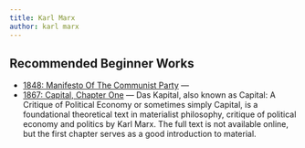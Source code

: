 ```yaml
---
title: Karl Marx
author: karl marx
---
```


## Recommended Beginner Works

- [1848: Manifesto Of The Communist Party](1848-communist-manifesto/) — 
- [1867: Capital, Chapter One](1867-capital-volume-one/chapter01/) — 
  Das Kapital, also known as Capital: A Critique of Political Economy or sometimes simply Capital, is a foundational theoretical text in materialist philosophy, critique of political economy and politics by Karl Marx. The full text is not available online, but the first chapter serves as a good introduction to material.